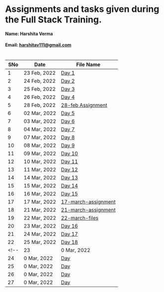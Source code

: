 # Assignments and tasks given during the Full Stack Training.

#### Name: Harshita Verma
#### Email: harshitav111@gmail.com

#

| SNo | Date | File Name |
| ------------- | ------------- | ------------- |
| 1 | 23 Feb, 2022 | [Day 1](https://github.com/ineffable23/fullstack-training/tree/main/Day-1) |
| 2 | 24 Feb, 2022 | [Day 2](https://github.com/ineffable23/fullstack-training/tree/main/Day-2) |
| 3 | 25 Feb, 2022 | [Day 3](https://github.com/ineffable23/fullstack-training/tree/main/Day-3) |
| 4 | 26 Feb, 2022 | [Day 4](https://github.com/ineffable23/fullstack-training/tree/main/Day-4) |
| 5 | 28 Feb, 2022 | [28-feb Assignment](https://github.com/ineffable23/fullstack-training/tree/main/28-feb-Assignment) |
| 6 | 02 Mar, 2022 | [Day 5](https://github.com/ineffable23/fullstack-training/tree/main/Day-5) |
| 7 | 03 Mar, 2022 | [Day 6](https://github.com/ineffable23/fullstack-training/tree/main/Day-6) |
| 8 | 04 Mar, 2022 | [Day 7](https://github.com/ineffable23/fullstack-training/tree/main/Day-7) |
| 9 | 07 Mar, 2022 | [Day 8](https://github.com/ineffable23/fullstack-training/tree/main/Day-8) |
| 10 | 08 Mar, 2022 | [Day 9](https://github.com/ineffable23/fullstack-training/tree/main/Day-9) |
| 11 | 09 Mar, 2022 | [Day 10](https://github.com/ineffable23/fullstack-training/tree/main/Day-10) |
| 12 | 10 Mar, 2022 | [Day 11](https://github.com/ineffable23/fullstack-training/tree/main/Day-11) |
| 13 | 11 Mar, 2022 | [Day 12](https://github.com/ineffable23/fullstack-training/tree/main/Day-12) |
| 14 | 14 Mar, 2022 | [Day 13](https://github.com/ineffable23/fullstack-training/tree/main/Day-13) | 
| 15 | 15 Mar, 2022 | [Day 14](https://github.com/ineffable23/fullstack-training/tree/main/Day-14) |
| 16 | 16 Mar, 2022 | [Day 15](https://github.com/ineffable23/fullstack-training/tree/main/Day-15) |
| 17 | 17 Mar, 2022 | [17-march-assignment ](https://github.com/ineffable23/fullstack-training/tree/main/21-mar-assignment) |
| 18 | 21 Mar, 2022 | [21-march-assignment ](https://github.com/ineffable23/fullstack-training/tree/main/21-mar-assignment) |
| 19 | 22 Mar, 2022 | [22-march-files ](https://github.com/ineffable23/fullstack-training/tree/main/Day-15) |
| 20 | 23 Mar, 2022 | [Day 16](https://github.com/ineffable23/fullstack-training/tree/main/Day-16) |
| 21 | 24 Mar, 2022 | [Day 17]() |
| 22 | 25 Mar, 2022 | [Day 18]() |
<!--| 23 | 0 Mar, 2022 | [Day ]() |
| 24 | 0 Mar, 2022 | [Day ]() |
| 25 | 0 Mar, 2022 | [Day ]() |
| 26 | 0 Mar, 2022 | [Day ]() |
| 27 | 0 Mar, 2022 | [Day ]() | -->
 
